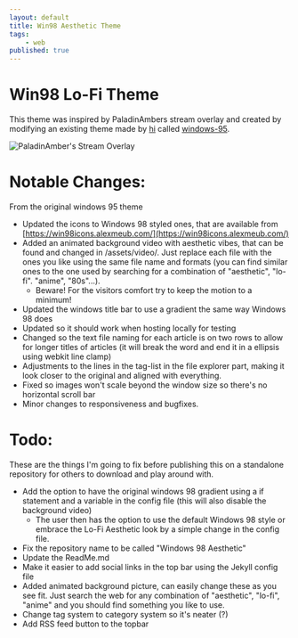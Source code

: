 ```yaml
---
layout: default
title: Win98 Aesthetic Theme
tags:
    - web
published: true
---
```


# Win98 Lo-Fi Theme

This theme was inspired by PaladinAmbers stream overlay and created by modifying an existing theme made by [hi](https://github.com/h01000110) called [windows-95](https://github.com/h01000110/windows-95).

![PaladinAmber's Stream Overlay](/assets/images/posts/win98theme/paladinamberstreamoverlay.png)

# Notable Changes:

From the original windows 95 theme

- Updated the icons to Windows 98 styled ones, that are available from [https://win98icons.alexmeub.com/](https://win98icons.alexmeub.com/)
- Added an animated background video with aesthetic vibes, that can be found and changed in /assets/video/. Just replace each file with the ones you like using the same file name and formats (you can find similar ones to the one used by searching for a combination of "aesthetic", "lo-fi". "anime", "80s"...).
  - Beware! For the visitors comfort try to keep the motion to a minimum!
- Updated the windows title bar to use a gradient the same way Windows 98 does
- Updated so it should work when hosting locally for testing
- Changed so the text file naming for each article is on two rows to allow for longer titles of articles (it will break the word and end it in a ellipsis using webkit line clamp)
- Adjustments to the lines in the tag-list in the file explorer part, making it look closer to the original and aligned with everything.
- Fixed so images won't scale beyond the window size so there's no horizontal scroll bar
- Minor changes to responsiveness and bugfixes.

# Todo:

These are the things I'm going to fix before publishing this on a standalone repository for others to download and play around with.

- Add the option to have the original windows 98 gradient using a if statement and a variable in the config file (this will also disable the background video)
  - The user then has the option to use the default Windows 98 style or embrace the Lo-Fi Aesthetic look by a simple change in the config file.
- Fix the repository name to be called "Windows 98 Aesthetic"
- Update the ReadMe.md
- Make it easier to add social links in the top bar using the Jekyll config file
- Added animated background picture, can easily change these as you see fit. Just search the web for any combination of "aesthetic", "lo-fi", "anime" and you should find something you like to use.
- Change tag system to category system so it's neater (?)
- Add RSS feed button to the topbar